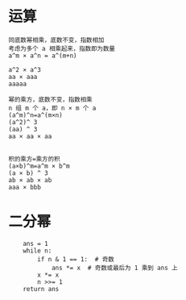 # 运算

    同底数幂相乘，底数不变，指数相加
    考虑为多个 a 相乘起来，指数即为数量
    a^m × a^n = a^(m+n)
    
    a^2 × a^3
    aa × aaa
    aaaaa
    
    幂的乘方，底数不变，指数相乘
    n 组 m 个 a，即 n × m 个 a
    (a^m)^n=a^(m×n)
    (a^2)^ 3
    (aa) ^ 3
    aa × aa × aa
    
    
    积的乘方=乘方的积
    (a×b)^m=a^m × b^m
    (a × b) ^ 3
    ab × ab × ab 
    aaa × bbb
    
# 二分幂
        ans = 1
        while n:
            if n & 1 == 1:  # 奇数
                ans *= x  # 奇数或最后为 1 乘到 ans 上
            x *= x
            n >>= 1
        return ans
